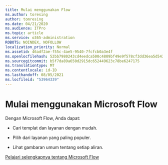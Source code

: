 ```yaml
---
title: Mulai menggunakan Flow
ms.author: toresing
author: tomresing
ms.date: 04/21/2020
ms.audience: ITPro
ms.topic: article
ms.service: o365-administration
ROBOTS: NOINDEX, NOFOLLOW
localization_priority: Normal
ms.assetid: 46adf2ae-f55c-4ae5-9540-7fcfcb0a3e4f
ms.openlocfilehash: 52bb7980243cd4eedca500c4809bf49e9f578cf3dd36ea5d543f0780c4606ff2
ms.sourcegitcommit: b5f7da89a650d2915dc652449623c78be6247175
ms.translationtype: MT
ms.contentlocale: id-ID
ms.lasthandoff: 08/05/2021
ms.locfileid: "53964339"
---
```

# <a name="get-started-with-microsoft-flow"></a>Mulai menggunakan Microsoft Flow

Dengan Microsoft Flow, Anda dapat:
  
- Cari templat dan layanan dengan mudah.
    
- Pilih dari layanan yang paling populer.
    
- Lihat gambaran umum tentang setiap aliran.
    
[Pelajari selengkapnya tentang Microsoft Flow](https://go.microsoft.com/fwlink/?linkid=874446)
  

